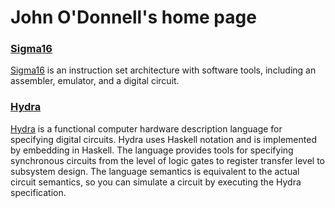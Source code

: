 # John O'Donnell's home page

### [Sigma16](https://jtod.github.io/home/Sigma16/)

[Sigma16](https://jtod.github.io/home/Sigma16) is an instruction set architecture with software tools, including an assembler, emulator, and a digital circuit.

### [Hydra](https://github.com/jtod/Hydra)

[Hydra](https://github.com/jtod/Hydra) is a functional computer hardware description language for specifying digital circuits.  Hydra uses Haskell notation and is implemented by embedding in Haskell. The language provides tools for specifying synchronous circuits from the level of logic gates to register transfer level to subsystem design.  The language semantics is equivalent to the actual circuit semantics, so you can simulate a circuit by executing the Hydra specification.
